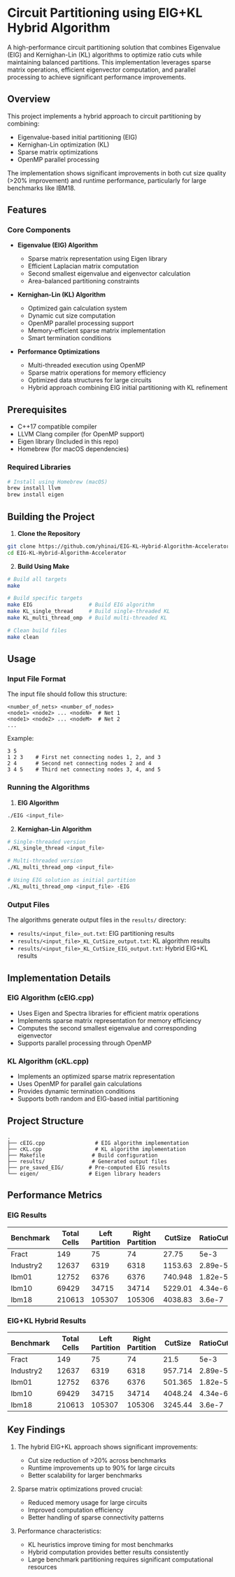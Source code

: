 # Circuit Partitioning using EIG+KL Hybrid Algorithm

A high-performance circuit partitioning solution that combines Eigenvalue (EIG) and Kernighan-Lin (KL) algorithms to optimize ratio cuts while maintaining balanced partitions. This implementation leverages sparse matrix operations, efficient eigenvector computation, and parallel processing to achieve significant performance improvements.

## Overview

This project implements a hybrid approach to circuit partitioning by combining:
- Eigenvalue-based initial partitioning (EIG)
- Kernighan-Lin optimization (KL)
- Sparse matrix optimizations
- OpenMP parallel processing

The implementation shows significant improvements in both cut size quality (>20% improvement) and runtime performance, particularly for large benchmarks like IBM18.


## Features

### Core Components

- **Eigenvalue (EIG) Algorithm**
  - Sparse matrix representation using Eigen library
  - Efficient Laplacian matrix computation
  - Second smallest eigenvalue and eigenvector calculation
  - Area-balanced partitioning constraints

- **Kernighan-Lin (KL) Algorithm**
  - Optimized gain calculation system
  - Dynamic cut size computation
  - OpenMP parallel processing support
  - Memory-efficient sparse matrix implementation
  - Smart termination conditions

- **Performance Optimizations**
  - Multi-threaded execution using OpenMP
  - Sparse matrix operations for memory efficiency
  - Optimized data structures for large circuits
  - Hybrid approach combining EIG initial partitioning with KL refinement

## Prerequisites

- C++17 compatible compiler
- LLVM Clang compiler (for OpenMP support)
- Eigen library (Included in this repo)
- Homebrew (for macOS dependencies)

### Required Libraries

```bash
# Install using Homebrew (macOS)
brew install llvm
brew install eigen
```

## Building the Project

1. **Clone the Repository**
```bash
git clone https://github.com/yhinai/EIG-KL-Hybrid-Algorithm-Accelerator.git
cd EIG-KL-Hybrid-Algorithm-Accelerator
```

2. **Build Using Make**
```bash
# Build all targets
make

# Build specific targets
make EIG                  # Build EIG algorithm
make KL_single_thread     # Build single-threaded KL
make KL_multi_thread_omp  # Build multi-threaded KL

# Clean build files
make clean
```

## Usage

### Input File Format

The input file should follow this structure:
```
<number_of_nets> <number_of_nodes>
<node1> <node2> ... <nodeN>  # Net 1
<node1> <node2> ... <nodeM>  # Net 2
...
```

Example:
```
3 5
1 2 3    # First net connecting nodes 1, 2, and 3
2 4      # Second net connecting nodes 2 and 4
3 4 5    # Third net connecting nodes 3, 4, and 5
```

### Running the Algorithms

1. **EIG Algorithm**
```bash
./EIG <input_file>
```

2. **Kernighan-Lin Algorithm**
```bash
# Single-threaded version
./KL_single_thread <input_file>

# Multi-threaded version
./KL_multi_thread_omp <input_file>

# Using EIG solution as initial partition
./KL_multi_thread_omp <input_file> -EIG
```

### Output Files

The algorithms generate output files in the `results/` directory:

- `results/<input_file>_out.txt`: EIG partitioning results
- `results/<input_file>_KL_CutSize_output.txt`: KL algorithm results
- `results/<input_file>_KL_CutSize_EIG_output.txt`: Hybrid EIG+KL results

## Implementation Details

### EIG Algorithm (cEIG.cpp)

- Uses Eigen and Spectra libraries for efficient matrix operations
- Implements sparse matrix representation for memory efficiency
- Computes the second smallest eigenvalue and corresponding eigenvector
- Supports parallel processing through OpenMP


### KL Algorithm (cKL.cpp)

- Implements an optimized sparse matrix representation
- Uses OpenMP for parallel gain calculations
- Provides dynamic termination conditions
- Supports both random and EIG-based initial partitioning


## Project Structure
```
.
├── cEIG.cpp                # EIG algorithm implementation
├── cKL.cpp                 # KL algorithm implementation
├── Makefile               # Build configuration
├── results/               # Generated output files
├── pre_saved_EIG/        # Pre-computed EIG results
└── eigen/                # Eigen library headers
```

## Performance Metrics

### EIG Results

| Benchmark | Total Cells | Left Partition | Right Partition | CutSize | RatioCut | Runtime (s) |
|-----------|-------------|----------------|-----------------|---------|-----------|-------------|
| Fract     | 149         | 75            | 74             | 27.75   | 5e-3      | 0.5         |
| Industry2 | 12637       | 6319          | 6318           | 1153.63 | 2.89e-5   | 432         |
| Ibm01     | 12752       | 6376          | 6376           | 740.948 | 1.82e-5   | 31          |
| Ibm10     | 69429       | 34715         | 34714          | 5229.01 | 4.34e-6   | 3227        |
| Ibm18     | 210613      | 105307        | 105306         | 4038.83 | 3.6e-7    | 37758       |

### EIG+KL Hybrid Results

| Benchmark | Total Cells | Left Partition | Right Partition | CutSize | RatioCut | Runtime (s) |
|-----------|-------------|----------------|-----------------|---------|-----------|-------------|
| Fract     | 149         | 75            | 74             | 21.5    | 5e-3      | 0.01        |
| Industry2 | 12637       | 6319          | 6318           | 957.714 | 2.89e-5   | 24.159      |
| Ibm01     | 12752       | 6376          | 6376           | 501.365 | 1.82e-5   | 11.625      |
| Ibm10     | 69429       | 34715         | 34714          | 4048.24 | 4.34e-6   | 617.88      |
| Ibm18     | 210613      | 105307        | 105306         | 3245.44 | 3.6e-7    | 3178.55     |

## Key Findings

1. The hybrid EIG+KL approach shows significant improvements:
   - Cut size reduction of >20% across benchmarks
   - Runtime improvements up to 90% for large circuits
   - Better scalability for larger benchmarks

2. Sparse matrix optimizations proved crucial:
   - Reduced memory usage for large circuits
   - Improved computation efficiency
   - Better handling of sparse connectivity patterns

3. Performance characteristics:
   - KL heuristics improve timing for most benchmarks
   - Hybrid computation provides better results consistently
   - Large benchmark partitioning requires significant computational resources

